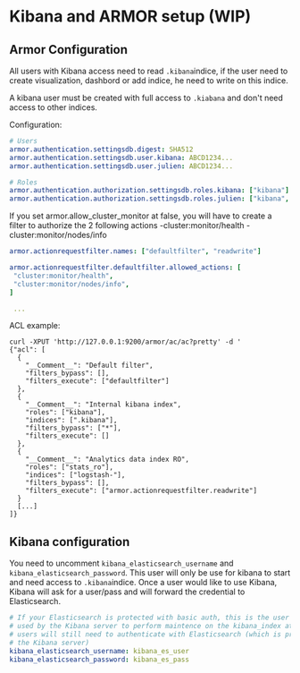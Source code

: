 # Kibana and ARMOR setup (WIP)

## Armor Configuration
All users with Kibana access need to read `.kibana`indice, if the user need to create visualization, dashbord or add indice, he need to write on this indice.

A kibana user must be created with full access to `.kiabana` and don't need access to other indices.

Configuration:

```YAML
# Users
armor.authentication.settingsdb.digest: SHA512
armor.authentication.settingsdb.user.kibana: ABCD1234...
armor.authentication.settingsdb.user.julien: ABCD1234...

# Roles
armor.authentication.authorization.settingsdb.roles.kibana: ["kibana"]
armor.authentication.authorization.settingsdb.roles.julien: ["kibana", "stats_ro"]
```

If you set armor.allow_cluster_monitor at false, you will have to create a filter to authorize the 2 following actions
 -cluster:monitor/health
 -cluster:monitor/nodes/info

```YAML
armor.actionrequestfilter.names: ["defaultfilter", "readwrite"]

armor.actionrequestfilter.defaultfilter.allowed_actions: [
 "cluster:monitor/health",
 "cluster:monitor/nodes/info",
]

 ...

```

ACL example:

```
curl -XPUT 'http://127.0.0.1:9200/armor/ac/ac?pretty' -d '
{"acl": [
  {
    "__Comment__": "Default filter",
    "filters_bypass": [],
    "filters_execute": ["defaultfilter"]
  },
  {
    "__Comment__": "Internal kibana index",
    "roles": ["kibana"],
    "indices": [".kibana"],
    "filters_bypass": ["*"],
    "filters_execute": []
  },
  {
    "__Comment__": "Analytics data index RO",
    "roles": ["stats_ro"],
    "indices": ["logstash-"],
    "filters_bypass": [],
    "filters_execute": ["armor.actionrequestfilter.readwrite"]
  }
  [...]
]}
```

## Kibana configuration
You need to uncomment `kibana_elasticsearch_username` and `kibana_elasticsearch_password`.
This user will only be use for kibana to start and need access to `.kibana`indice. 
Once a user would like to use Kibana, Kibana will ask for a user/pass and will forward the credential to Elasticsearch.

```YAML
# If your Elasticsearch is protected with basic auth, this is the user credentials
# used by the Kibana server to perform maintence on the kibana_index at statup. Your Kibana
# users will still need to authenticate with Elasticsearch (which is proxied thorugh
# the Kibana server)
kibana_elasticsearch_username: kibana_es_user
kibana_elasticsearch_password: kibana_es_pass
```
